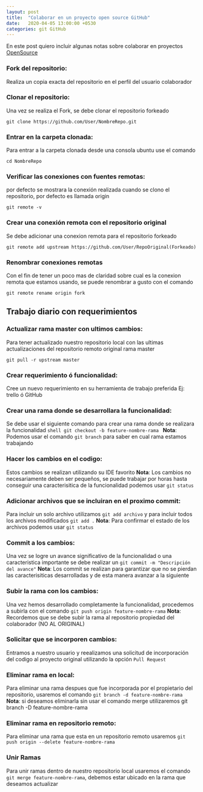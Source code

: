 ```yaml
---
layout: post
title:  "Colaborar en un proyecto open source GitHub"
date:   2020-04-05 13:00:00 +0530
categories: git GitHub
---
```


En este post quiero incluir algunas notas sobre colaborar en proyectos [OpenSource](https://en.wikipedia.org/wiki/Open_source)

### Fork del repositorio:

Realiza un copia exacta del repositorio en el perfil del usuario colaborador

### Clonar el repositorio:

Una vez se realiza el Fork, se debe clonar el repositorio forkeado

```shell
git clone https://github.com/User/NombreRepo.git
```

### Entrar en la carpeta clonada:

Para entrar a la carpeta clonada desde una consola ubuntu use el comando

```shell
cd NombreRepo
```

### Verificar las conexiones con fuentes remotas:

por defecto se mostrara la conexión realizada cuando se clono el repositorio, por defecto es llamada origin

```shell
git remote -v
```

### Crear una conexión remota con el repositorio original

Se debe adicionar una conexion remota para el repositorio forkeado

```shell
git remote add upstream https://github.com/User/RepoOriginal(Forkeado)
```

### Renombrar conexiones remotas

Con el fin de tener un poco mas de claridad sobre cual es la conexion remota que estamos usando, se puede renombrar a gusto con el comando

```shell
git remote rename origin fork
```

## Trabajo diario con requerimientos

### Actualizar rama master con ultimos cambios:
Para tener actualizado nuestro repositorio local con las ultimas actualizaciones del repositorio remoto original rama master

```shell
git pull -r upstream master
```

### Crear requerimiento ó funcionalidad:
Cree un nuevo requerimiento en su herramienta de trabajo preferida Ej: trello ó GitHub
### Crear una rama donde se desarrollara la funcionalidad:
Se debe usar el siguiente comando para crear una rama donde se realizara la funcionalidad
    ```shell
    git checkout -b feature-nombre-rama
    ```
**Nota**: Podemos usar el comando `git branch` para saber en cual rama estamos trabajando
### Hacer los cambios en el codigo:
Estos cambios se realizan utilizando su IDE favorito
**Nota**: Los cambios no necesariamente deben ser pequeños, se puede trabajar por horas hasta conseguir una caracterisitica de la funcionalidad podemos usar `git status`
### Adicionar archivos que se incluiran en el proximo commit:
Para incluir un solo archivo utilizamos `git add archivo` y para incluir todos los archivos modificados `git add .`
**Nota**: Para confirmar el estado de los archivos podemos usar `git status`
### Commit a los cambios:
Una vez se logre un avance significativo de la funcionalidad o una caracteristica importante se debe realizar un `git commit -m "Descripción del avance"`
**Nota**: Los commit se realizan para garantizar que no se pierdan las caracterisiticas desarrolladas y de esta manera avanzar a la siguiente
### Subir la rama con los cambios:
Una vez hemos desarrollado completamente la funcionalidad, procedemos a subirla con el comando `git push origin feature-nombre-rama`
**Nota**: Recordemos que se debe subir la rama al repositorio propiedad del colaborador (NO AL ORIGINAL)
### Solicitar que se incorporen cambios:
Entramos a nuestro usuario y reealizamos una solicitud de incorporación del codigo al proyecto original utilizando la opción `Pull Request`
### Eliminar rama en local:
Para eliminar una rama despues que fue incorporada por el propietario del repositorio, usaremos el comando `git branch -d feature-nombre-rama`
**Nota**: si deseamos eliminarla sin usar el comando merge utilizaremos git branch -D feature-nombre-rama
### Eliminar rama en repositorio remoto:
Para eliminar una rama que esta en un repositorio remoto usaremos `git push origin --delete feature-nombre-rama`
### Unir Ramas
Para unir ramas dentro de nuestro repositorio local usaremos el comando `git merge feature-nombre-rama`, debemos estar ubicado en la rama que deseamos actualizar
